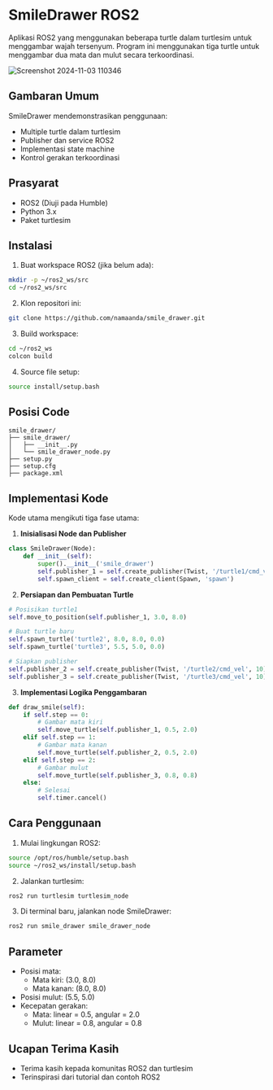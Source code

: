 # SmileDrawer ROS2

Aplikasi ROS2 yang menggunakan beberapa turtle dalam turtlesim untuk menggambar wajah tersenyum. Program ini menggunakan tiga turtle untuk menggambar dua mata dan mulut secara terkoordinasi.

![Screenshot 2024-11-03 110346](https://github.com/user-attachments/assets/3b17f887-d33f-4d91-8346-7fd5dbd71879)

## Gambaran Umum

SmileDrawer mendemonstrasikan penggunaan:
- Multiple turtle dalam turtlesim
- Publisher dan service ROS2
- Implementasi state machine
- Kontrol gerakan terkoordinasi

## Prasyarat

- ROS2 (Diuji pada Humble)
- Python 3.x
- Paket turtlesim

## Instalasi

1. Buat workspace ROS2 (jika belum ada):
```bash
mkdir -p ~/ros2_ws/src
cd ~/ros2_ws/src
```

2. Klon repositori ini:
```bash
git clone https://github.com/namaanda/smile_drawer.git
```

3. Build workspace:
```bash
cd ~/ros2_ws
colcon build
```

4. Source file setup:
```bash
source install/setup.bash
```

## Posisi Code

```
smile_drawer/
├── smile_drawer/
│   ├── __init__.py
│   └── smile_drawer_node.py
├── setup.py
├── setup.cfg
├── package.xml
```

## Implementasi Kode

Kode utama mengikuti tiga fase utama:

1. **Inisialisasi Node dan Publisher**
```python
class SmileDrawer(Node):
    def __init__(self):
        super().__init__('smile_drawer')
        self.publisher_1 = self.create_publisher(Twist, '/turtle1/cmd_vel', 10)
        self.spawn_client = self.create_client(Spawn, 'spawn')
```

2. **Persiapan dan Pembuatan Turtle**
```python
# Posisikan turtle1
self.move_to_position(self.publisher_1, 3.0, 8.0)

# Buat turtle baru
self.spawn_turtle('turtle2', 8.0, 8.0, 0.0)
self.spawn_turtle('turtle3', 5.5, 5.0, 0.0)

# Siapkan publisher
self.publisher_2 = self.create_publisher(Twist, '/turtle2/cmd_vel', 10)
self.publisher_3 = self.create_publisher(Twist, '/turtle3/cmd_vel', 10)
```

3. **Implementasi Logika Penggambaran**
```python
def draw_smile(self):
    if self.step == 0:
        # Gambar mata kiri
        self.move_turtle(self.publisher_1, 0.5, 2.0)
    elif self.step == 1:
        # Gambar mata kanan
        self.move_turtle(self.publisher_2, 0.5, 2.0)
    elif self.step == 2:
        # Gambar mulut
        self.move_turtle(self.publisher_3, 0.8, 0.8)
    else:
        # Selesai
        self.timer.cancel()
```

## Cara Penggunaan

1. Mulai lingkungan ROS2:
```bash
source /opt/ros/humble/setup.bash
source ~/ros2_ws/install/setup.bash
```

2. Jalankan turtlesim:
```bash
ros2 run turtlesim turtlesim_node
```

3. Di terminal baru, jalankan node SmileDrawer:
```bash
ros2 run smile_drawer smile_drawer_node
```

## Parameter

- Posisi mata:
  - Mata kiri: (3.0, 8.0)
  - Mata kanan: (8.0, 8.0)
- Posisi mulut: (5.5, 5.0)
- Kecepatan gerakan:
  - Mata: linear = 0.5, angular = 2.0
  - Mulut: linear = 0.8, angular = 0.8


## Ucapan Terima Kasih

- Terima kasih kepada komunitas ROS2 dan turtlesim
- Terinspirasi dari tutorial dan contoh ROS2

